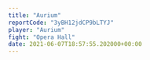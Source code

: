 ```yaml
---
title: "Aurium"
reportCode: "3yBH12jdCP9bLTYJ"
player: "Aurium"
fight: "Opera Hall"
date: 2021-06-07T18:57:55.202000+00:00
---
```

